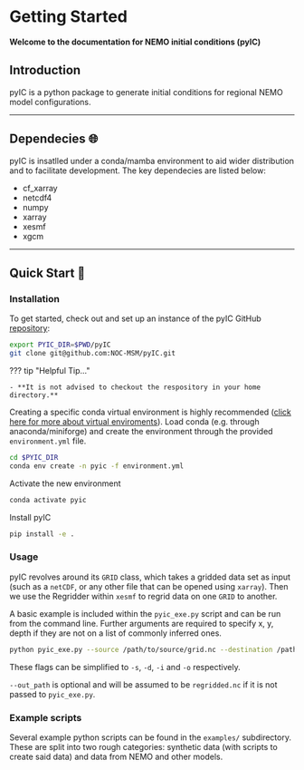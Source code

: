 # Getting Started

**Welcome to the documentation for NEMO initial conditions (pyIC)**

## Introduction

pyIC is a python package to generate initial conditions for regional NEMO model configurations.

---

## Dependecies :globe_with_meridians:

pyIC is insatlled under a conda/mamba environment to aid wider distribution and to facilitate development.
The key dependecies are listed below:

- cf_xarray
- netcdf4
- numpy
- xarray
- xesmf
- xgcm

---

## Quick Start :rocket:

### Installation

To get started, check out and set up an instance of the pyIC GitHub [repository](https://github.com/NOC-MSM/pyIC):

```sh
export PYIC_DIR=$PWD/pyIC
git clone git@github.com:NOC-MSM/pyIC.git
```

??? tip "Helpful Tip..."

    - **It is not advised to checkout the respository in your home directory.**

Creating a specific conda virtual environment is highly recommended ([click here for more about virtual
enviroments](https://docs.conda.io/projects/conda/en/latest/user-guide/tasks/manage-environments.html)).
Load conda (e.g. through anaconda/miniforge) and create the environment through the provided `environment.yml` file.

```sh
cd $PYIC_DIR
conda env create -n pyic -f environment.yml
```

Activate the new environment

```sh
conda activate pyic
```

Install pyIC

```sh
pip install -e .
```

### Usage

pyIC revolves around its `GRID` class, which takes a gridded data set as input (such as a `netCDF`, or any other file that can be opened using `xarray`). Then we use the Regridder within `xesmf` to regrid data on one `GRID` to another.

A basic example is included within the `pyic_exe.py` script and can be run from the command line. Further arguments are required to specify x, y, depth if they are not on a list of commonly inferred ones.

```sh
python pyic_exe.py --source /path/to/source/grid.nc --destination /path/to/destination/grid.nc --in_data /path/to/source/data.nc --out_path /path/to/destination/regridded_data.nc
```

These flags can be simplified to `-s`, `-d`, `-i` and `-o` respectively.

`--out_path` is optional and will be assumed to be `regridded.nc` if it is not passed to `pyic_exe.py`.

### Example scripts

Several example python scripts can be found in the `examples/` subdirectory.
These are split into two rough categories: synthetic data (with scripts to create said data) and data from NEMO and other models.
